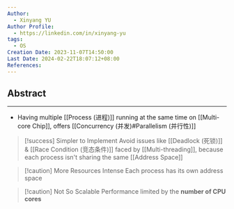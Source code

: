```yaml
---
Author:
  - Xinyang YU
Author Profile:
  - https://linkedin.com/in/xinyang-yu
tags:
  - OS
Creation Date: 2023-11-07T14:50:00
Last Date: 2024-02-22T18:07:12+08:00
References: 
---
```

## Abstract
---
- Having multiple [[Process (进程)]] running at the same time on [[Multi-core Chip]], offers [[Concurrency (并发)#Parallelism (并行性)]]


>[!success] Simpler to Implement
> Avoid issues like [[Deadlock (死锁)]] & [[Race Condition (竞态条件)]] faced by [[Multi-threading]], because each process isn't sharing the same [[Address Space]]

>[!caution] More Resources Intense
> Each process has its own address space

>[!caution] Not So Scalable
> Performance limited by the **number of CPU cores**